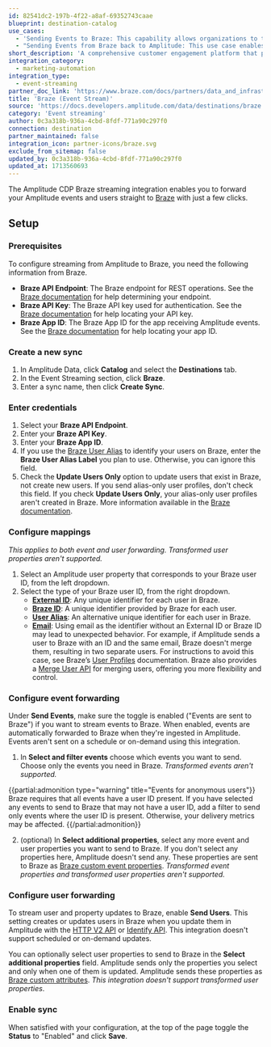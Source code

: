 ```yaml
---
id: 82541dc2-197b-4f22-a8af-69352743caae
blueprint: destination-catalog
use_cases:
  - 'Sending Events to Braze: This capability allows organizations to transmit event data from Amplitude to Braze in real-time. By streaming events, such as user interactions or product usage, to Braze, customers gain deeper insights into customer behavior and engagement patterns. Braze can then leverage this data to trigger automated messages, optimize marketing campaigns, and deliver personalized experiences across various digital channels. This fosters more effective communication with customers and drives higher conversion rates.'
  - "Sending Events from Braze back to Amplitude: This use case enables a bidirectional flow of data between Braze and Amplitude. After processing customer interactions and engagements within Braze, relevant event data can be sent back to Amplitude. By integrating this data into Amplitude's analytics platform, customers gain a comprehensive view of customer behavior and campaign performance. This holistic understanding allows customers to refine their marketing strategies, identify growth opportunities, and optimize the customer experience for enhanced satisfaction and loyalty."
short_description: 'A comprehensive customer engagement platform that powers relevant experiences between consumers and brands they love. Braze helps foster human connection through interactive conversations across channels.'
integration_category:
  - marketing-automation
integration_type:
  - event-streaming
partner_doc_link: 'https://www.braze.com/docs/partners/data_and_infrastructure_agility/analytics/amplitude/amplitude_audiences/#sync-user-traits-and-computations'
title: 'Braze (Event Stream)'
source: 'https://docs.developers.amplitude.com/data/destinations/braze'
category: 'Event streaming'
author: 0c3a318b-936a-4cbd-8fdf-771a90c297f0
connection: destination
partner_maintained: false
integration_icon: partner-icons/braze.svg
exclude_from_sitemap: false
updated_by: 0c3a318b-936a-4cbd-8fdf-771a90c297f0
updated_at: 1713560693
---
```

The Amplitude CDP Braze streaming integration enables you to forward your Amplitude events and users straight to [Braze](https://www.braze.com/) with just a few clicks.

## Setup

### Prerequisites

To configure streaming from Amplitude to Braze, you need the following information from Braze.

- **Braze API Endpoint**: The Braze endpoint for REST operations. See the [Braze documentation](https://www.braze.com/docs/api/basics/#endpoints) for help determining your endpoint.
- **Braze API Key**: The Braze API key used for authentication. See the [Braze documentation](https://www.braze.com/docs/api/basics/#rest-api-key) for help locating your API key.
- **Braze App ID**: The Braze App ID for the app receiving Amplitude events. See the [Braze documentation](https://www.braze.com/docs/api/identifier_types/#the-app-identifier-api-key) for help locating your app ID.

### Create a new sync

1. In Amplitude Data, click **Catalog** and select the **Destinations** tab.
2. In the Event Streaming section, click **Braze**.
3. Enter a sync name, then click **Create Sync**.

### Enter credentials

1. Select your **Braze API Endpoint**.
2. Enter your **Braze API Key**.
3. Enter your **Braze App ID**.
4. If you use the [Braze User Alias](https://www.braze.com/docs/api/objects_filters/user_alias_object) to identify your users on Braze, enter the **Braze User Alias Label** you plan to use. Otherwise, you can ignore this field.
5. Check the **Update Users Only**  option to update users that exist in Braze, not create new users. If you send alias-only user profiles, don't check this field. If you check **Update Users Only**, your alias-only user profiles aren't created in Braze. More information available in the [Braze documentation](https://www.braze.com/docs/api/objects_filters/user_attributes_object).

### Configure mappings

_This applies to both event and user forwarding. Transformed user properties aren't supported._

1. Select an Amplitude user property that corresponds to your Braze user ID, from the left dropdown.
2. Select the type of your Braze user ID, from the right dropdown.
    - [**External ID**](https://www.braze.com/docs/api/basics/#user-ids): Any unique identifier for each user in Braze.
    - [**Braze ID**](https://www.braze.com/docs/api/basics/#user-ids): A unique identifier provided by Braze for each user.
    - [**User Alias**](https://www.braze.com/docs/api/objects_filters/user_alias_object): An alternative unique identifier for each user in Braze.
    - [**Email**](https://www.braze.com/docs/api/endpoints/user_data/post_user_track/#frequently-asked-questions): Using email as the identifier without an External ID or Braze ID may lead to unexpected behavior. For example, if Amplitude sends a user to Braze with an ID and the same email, Braze doesn't merge them, resulting in two separate users. For instructions to avoid this case, see Braze’s [User Profiles](https://www.braze.com/docs/user_guide/engagement_tools/segments/user_profiles/) documentation. Braze also provides a [Merge User API](https://www.braze.com/docs/api/endpoints/user_data/post_users_merge/) for merging users, offering you more flexibility and control.

### Configure event forwarding

Under **Send Events**, make sure the toggle is enabled ("Events are sent to Braze") if you want to stream events to Braze. When enabled, events are automatically forwarded to Braze when they're ingested in Amplitude. Events aren't sent on a schedule or on-demand using this integration.

1. In **Select and filter events** choose which events you want to send. Choose only the events you need in Braze. _Transformed events aren't supported._


{{partial:admonition type="warning" title="Events for anonymous users"}}
Braze requires that all events have a user ID present. If you have selected any events to send to Braze that may not have a user ID, add a filter to send only events where the user ID is present. Otherwise, your delivery metrics may be affected.
{{/partial:admonition}}

2. (optional) In **Select additional properties**, select any more event and user properties you want to send to Braze. If you don't select any properties here, Amplitude doesn't send any. These properties are sent to Braze as [Braze custom event properties](https://www.braze.com/docs/user_guide/data_and_analytics/custom_data/custom_events/#custom-event-properties). _Transformed event properties and transformed user properties aren't supported._

### Configure user forwarding

To stream user and property updates to Braze, enable **Send Users**. This setting creates or updates users in Braze when you update them in Amplitude with the [HTTP V2 API](/docs/analytics/apis/http-v2-api/) or [Identify API](/docs/apis/analytics/identify). This integration doesn't support scheduled or on-demand updates.

You can optionally select user properties to send to Braze in the **Select additional properties** field. Amplitude sends only the properties you select and only when one of them is updated. Amplitude sends these properties as [Braze custom attributes](https://www.braze.com/docs/user_guide/data_and_analytics/custom_data/custom_attributes/). _This integration doesn't support transformed user properties_.

### Enable sync

When satisfied with your configuration, at the top of the page toggle the **Status** to "Enabled" and click **Save**.
